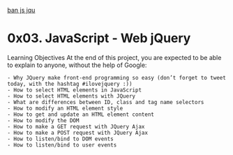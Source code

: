 [ban js jqu](https://github.com/ronroeandassociates/assets/blob/master/images/0x03_javascript_web_jquery.png)

# 0x03. JavaScript - Web jQuery

Learning Objectives
At the end of this project, you are expected to be able to explain to anyone, without the help of Google:

```
- Why JQuery make front-end programming so easy (don’t forget to tweet today, with the hashtag #ilovejquery :))
- How to select HTML elements in JavaScript
- How to select HTML elements with JQuery
- What are differences between ID, class and tag name selectors
- How to modify an HTML element style
- How to get and update an HTML element content
- How to modify the DOM
- How to make a GET request with JQuery Ajax
- How to make a POST request with JQuery Ajax
- How to listen/bind to DOM events
- How to listen/bind to user events
```
